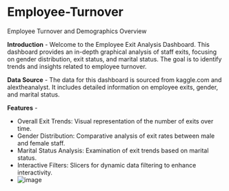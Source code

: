 # Employee-Turnover
Employee Turnover and Demographics Overview

**Introduction** - Welcome to the Employee Exit Analysis Dashboard. This dashboard provides an in-depth graphical analysis of staff exits, focusing on gender distribution, exit status, and marital status. The goal is to identify trends and insights related to employee turnover.

**Data Source** - The data for this dashboard is sourced from kaggle.com and alextheanalyst. It includes detailed information on employee exits, gender, and marital status.

**Features** - 
- Overall Exit Trends: Visual representation of the number of exits over time.
- Gender Distribution: Comparative analysis of exit rates between male and female staff.
- Marital Status Analysis: Examination of exit trends based on marital status.
- Interactive Filters: Slicers for dynamic data filtering to enhance interactivity.
- ![image](https://github.com/user-attachments/assets/2a1659c9-2e0c-4dae-9de2-9bb36acbbe5e)

  
